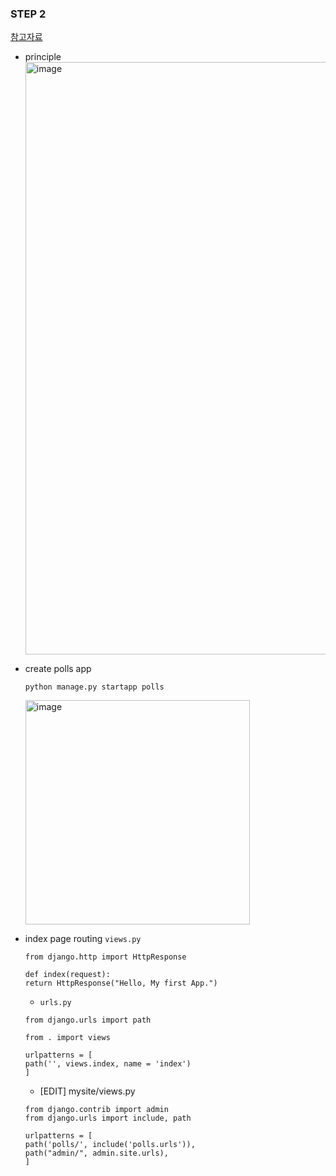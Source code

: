 ### STEP 2

[참고자료](https://docs.djangoproject.com/en/4.1/intro/tutorial01/)
- principle
    <img width="948" alt="image" src="https://user-images.githubusercontent.com/118493627/215752901-043a201f-7052-412c-8644-7bd1ba749c43.png">

- create polls app
    ```
    python manage.py startapp polls
    ```
    <img width="359" alt="image" src="https://user-images.githubusercontent.com/118493627/215755057-91f6327b-bf85-4f1f-baa0-2fe45f1b086c.png">

- index page routing
    `views.py`

    ```
    from django.http import HttpResponse

    def index(request):
    return HttpResponse("Hello, My first App.")

    ```

    - `urls.py`

    ```
    from django.urls import path

    from . import views

    urlpatterns = [
    path('', views.index, name = 'index')
    ]
    ```

    - [EDIT] mysite/views.py

    ```
    from django.contrib import admin
    from django.urls import include, path

    urlpatterns = [
    path('polls/', include('polls.urls')),
    path("admin/", admin.site.urls),
    ]
    ```